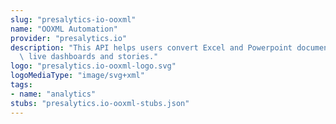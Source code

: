 ```yaml
---
slug: "presalytics-io-ooxml"
name: "OOXML Automation"
provider: "presalytics.io"
description: "This API helps users convert Excel and Powerpoint documents into rich,\
  \ live dashboards and stories."
logo: "presalytics.io-ooxml-logo.svg"
logoMediaType: "image/svg+xml"
tags:
- name: "analytics"
stubs: "presalytics.io-ooxml-stubs.json"
---
```

